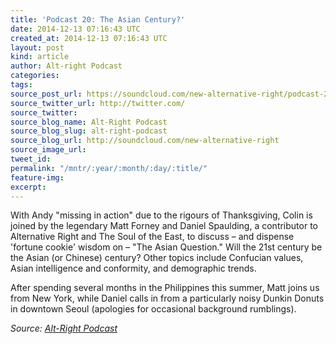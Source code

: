 ```yaml
---
title: 'Podcast 20: The Asian Century?'
date: 2014-12-13 07:16:43 UTC
created_at: 2014-12-13 07:16:43 UTC
layout: post
kind: article
author: Alt-right Podcast
categories: 
tags: 
source_post_url: https://soundcloud.com/new-alternative-right/podcast-20-the-asian-century
source_twitter_url: http://twitter.com/
source_twitter: 
source_blog_name: Alt-Right Podcast
source_blog_slug: alt-right-podcast
source_blog_url: http://soundcloud.com/new-alternative-right
source_image_url: 
tweet_id: 
permalink: "/mntr/:year/:month/:day/:title/"
feature-img: 
excerpt: 
---
```

With Andy "missing in action" due to the rigours of Thanksgiving, Colin is joined by the legendary Matt Forney and Daniel Spaulding, a contributor to Alternative Right and The Soul of the East, to discuss – and dispense 'fortune cookie' wisdom on – "The Asian Question." Will the 21st century be the Asian (or Chinese) century? Other topics include Confucian values, Asian intelligence and conformity, and demographic trends.

After spending several months in the Philippines this summer, Matt joins us from New York, while Daniel calls in from a particularly noisy Dunkin Donuts in downtown Seoul (apologies for occasional background rumblings).<div class="">
    <i>Source: <a href="http://soundcloud.com/new-alternative-right">Alt-Right Podcast</a></i>
</div>
